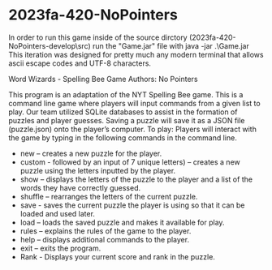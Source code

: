 # 2023fa-420-NoPointers

In order to run this game inside of the source dirctory (2023fa-420-NoPointers-develop\src) run the "Game.jar" file with  java -jar .\Game.jar 
This iteration was designed for pretty much any modern terminal that allows ascii escape codes and UTF-8 characters.

Word Wizards - Spelling Bee Game
Authors: No Pointers

This program is an adaptation of the NYT Spelling Bee game. This is a command line game where players will input commands from a given list to play. Our team utilized SQLite databases to assist in the formation of puzzles and player guesses. Saving a puzzle will save it as a JSON file (puzzle.json) onto the player’s computer.
To play: Players will interact with the game by typing in the following commands in the command line.

-   new – creates a new puzzle for the player.
-   custom  - followed by an input of 7 unique letters) – creates a new puzzle using the letters inputted by the player.
-   show – displays the letters of the puzzle to the player and a list of the words they have correctly guessed.
-   shuffle – rearranges the letters of the current puzzle.
-   save - saves the current puzzle the player is using so that it can be loaded and used later.
-   load – loads the saved puzzle and makes it available for play. 
-   rules – explains the rules of the game to the player.
-   help – displays additional commands to the player.
-   exit – exits the program.
-   Rank - Displays your current score and rank in the puzzle.

